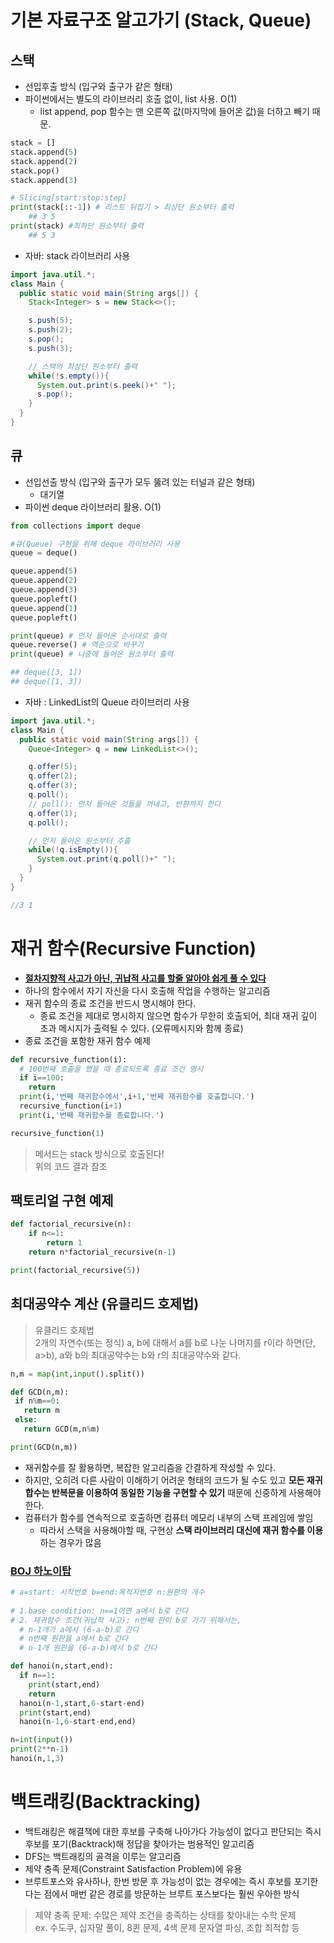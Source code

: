 # 기본 자료구조 알고가기 (Stack, Queue)
## 스택
* 선입후출 방식 (입구와 출구가 같은 형태)
* 파이썬에서는 별도의 라이브러리 호출 없이, list 사용. O(1)
    * list append, pop 함수는 맨 오른쪽 값(마지막에 들어온 값)을 더하고 빼기 때문. 
```python
stack = []
stack.append(5)
stack.append(2)
stack.pop()
stack.append(3)

# Slicing[start:stop:step]
print(stack[::-1]) # 리스트 뒤집기 > 최상단 원소부터 출력
    ## 3 5
print(stack) #최하단 원소부터 출력
    ## 5 3
```
* 자바: stack 라이브러리 사용
```java
import java.util.*;
class Main {  
  public static void main(String args[]) { 
    Stack<Integer> s = new Stack<>();

    s.push(5);
    s.push(2);
    s.pop();
    s.push(3);

    // 스택의 최상단 원소부터 출력
    while(!s.empty()){
      System.out.print(s.peek()+" ");
      s.pop();
    }
  } 
}
```
## 큐
* 선입선출 방식 (입구와 출구가 모두 뚫려 있는 터널과 같은 형태)
    * 대기열
* 파이썬 deque 라이브러리 활용. O(1)

```python
from collections import deque

#큐(Queue) 구현을 위해 deque 라이브러리 사용
queue = deque()

queue.append(5)
queue.append(2)
queue.append(3)
queue.popleft()
queue.append(1)
queue.popleft()

print(queue) # 먼저 들어온 순서대로 출력
queue.reverse() # 역순으로 바꾸기
print(queue) # 나중에 들어온 원소부터 출력

## deque([3, 1])
## deque([1, 3])
```
* 자바 : LinkedList의 Queue 라이브러리 사용
```java
import java.util.*;
class Main {  
  public static void main(String args[]) { 
    Queue<Integer> q = new LinkedList<>();

    q.offer(5);
    q.offer(2);
    q.offer(3);
    q.poll(); 
    // poll(): 먼저 들어온 것들을 꺼내고, 반환까지 한다
    q.offer(1);
    q.poll();

    // 먼저 들어온 원소부터 추출
    while(!q.isEmpty()){
      System.out.print(q.poll()+" ");
    }
  } 
}

//3 1
```
# 재귀 함수(Recursive Function)
* [**절차지향적 사고가 아닌, 귀납적 사고를 할줄 알아야 쉽게 풀 수 있다**](https://www.youtube.com/watch?v=8vDDJm5EewM)
* 하나의 함수에서 자기 자신을 다시 호출해 작업을 수행하는 알고리즘
* 재귀 함수의 종료 조건을 반드시 명시해야 한다.
    * 종료 조건을 제대로 명시하지 않으면 함수가 무한히 호출되어, 최대 재귀 깊이 초과 메시지가 출력될 수 있다. (오류메시지와 함께 종료)
* 종료 조건을 포함한 재귀 함수 예제

```python
def recursive_function(i):
  # 100번째 호출을 했을 때 종료되도록 종료 조건 명시 
  if i==100:
    return
  print(i,'번째 재귀함수에서',i+1,'번째 재귀함수를 호출합니다.')
  recursive_function(i+1)
  print(i,'번째 재귀함수를 종료합니다.')

recursive_function(1)
```
> 메서드는 stack 방식으로 호출된다! <br>
위의 코드 결과 참조


## 팩토리얼 구현 예제
```python
def factorial_recursive(n):
    if n<=1:
        return 1
    return n*factorial_recursive(n-1)

print(factorial_recursive(5))
```
## 최대공약수 계산 (유클리드 호제법)

> 유클리드 호제법 <br> 2개의 자연수(또는 정식) a, b에 대해서 a를 b로 나눈 나머지를 r이라 하면(단, a>b), a와 b의 최대공약수는 b와 r의 최대공약수와 같다.

 ```python
 n,m = map(int,input().split())

def GCD(n,m):
  if n%m==0:
    return m
  else:
    return GCD(m,n%m)

print(GCD(n,m))
```

* 재귀함수를 잘 활용하면, 복잡한 알고리즘을 간결하게 작성할 수 있다. 
* 하지만, 오히려 다른 사람이 이해하기 어려운 형태의 코드가 될 수도 있고 **모든 재귀합수는 반복문을 이용하여 동일한 기능을 구현할 수 있기** 때문에 신중하게 사용해야 한다.
* 컴퓨터가 함수를 연속적으로 호출하면 컴퓨터 메모리 내부의 스택 프레임에 쌓임
    * 따라서 스택을 사용해야할 때, 구현상 **스택 라이브러리 대신에 재귀 함수를 이용**하는 경우가 많음

### [BOJ 하노이탑](https://www.youtube.com/watch?v=8vDDJm5EewM)
```python
# a=start: 시작번호 b=end:목적지번호 n:원판의 개수
  
# 1.base condition: n==1이면 a에서 b로 간다
# 2. 재귀함수 조건(귀납적 사고): n번째 판이 b로 가기 위해서는,
  # n-1개가 a에서 (6-a-b)로 간다
  # n번째 원판을 a에서 b로 간다
  # n-1개 원판을 (6-a-b)에서 b로 간다

def hanoi(n,start,end): 
  if n==1:
    print(start,end)
    return
  hanoi(n-1,start,6-start-end)
  print(start,end)
  hanoi(n-1,6-start-end,end)

n=int(input())
print(2**n-1)
hanoi(n,1,3)
```
# 백트래킹(Backtracking)
* 백트래킹은 해결책에 대한 후보를 구축해 나아가다 가능성이 없다고 판단되는 즉시 후보를 포기(Backtrack)해 정답을 찾아가는 범용적인 알고리즘
* DFS는 백트래킹의 골격을 이루는 알고리즘
* 제약 충족 문제(Constraint Satisfaction Problem)에 유용
* 브루트포스와 유사하나, 한번 방문 후 가능성이 없는 경우에는 즉시 후보를 포기한다는 점에서 매번 같은 경로를 방문하는 브루트 포스보다는 훨씬 우아한 방식
> 제약 충족 문제: 수많은 제약 조건을 충족하는 상태를 찾아내는 수학 문제 <br> ex. 수도쿠, 십자말 풀이, 8퀸 문제, 4색 문제 문자열 파싱, 조합 최적합 등